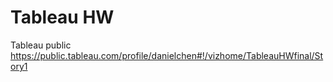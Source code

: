 # Tableau HW
 Tableau public 
https://public.tableau.com/profile/danielchen#!/vizhome/TableauHWfinal/Story1 
